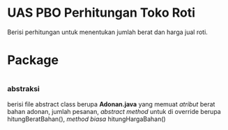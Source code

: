 # UAS PBO Perhitungan Toko Roti

Berisi perhitungan untuk menentukan jumlah berat dan harga jual roti.
<h1>Package<h1>
<h3>abstraksi</h3>berisi file abstract class berupa <b>Adonan.java</b> yang memuat <i>atribut</i> berat bahan adonan, jumlah pesanan, <i>abstract method</i> untuk di override berupa hitungBeratBahan(), <i>method biasa</i> hitungHargaBahan()


